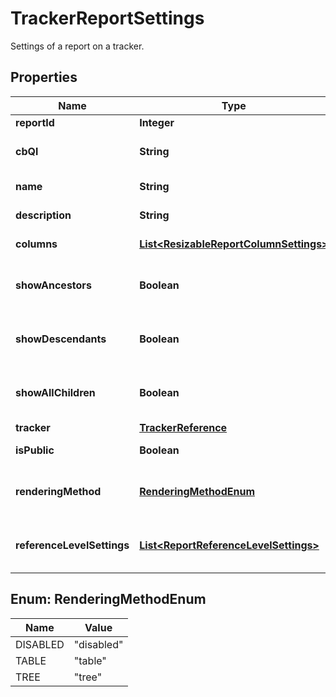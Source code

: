 

# TrackerReportSettings

Settings of a report on a tracker.
## Properties

Name | Type | Description | Notes
------------ | ------------- | ------------- | -------------
**reportId** | **Integer** | Id of a report |  [optional]
**cbQl** | **String** | CbQL query string of the report. | 
**name** | **String** | Name of the report. | 
**description** | **String** | Description of the report. | 
**columns** | [**List&lt;ResizableReportColumnSettings&gt;**](ResizableReportColumnSettings.md) | Column definitions. | 
**showAncestors** | **Boolean** | Indicator to show the ancestors of a result item. |  [optional]
**showDescendants** | **Boolean** | Indicator to show the descendants of a result item. |  [optional]
**showAllChildren** | **Boolean** | Indicator to ability to collapse/expand all child items. |  [optional]
**tracker** | [**TrackerReference**](TrackerReference.md) |  | 
**isPublic** | **Boolean** | Public report indicator. | 
**renderingMethod** | [**RenderingMethodEnum**](#RenderingMethodEnum) | Rendering method for Intelligent Table View. |  [optional]
**referenceLevelSettings** | [**List&lt;ReportReferenceLevelSettings&gt;**](ReportReferenceLevelSettings.md) | Reference level setting for Intelligent Table View. |  [optional]



## Enum: RenderingMethodEnum

Name | Value
---- | -----
DISABLED | &quot;disabled&quot;
TABLE | &quot;table&quot;
TREE | &quot;tree&quot;



